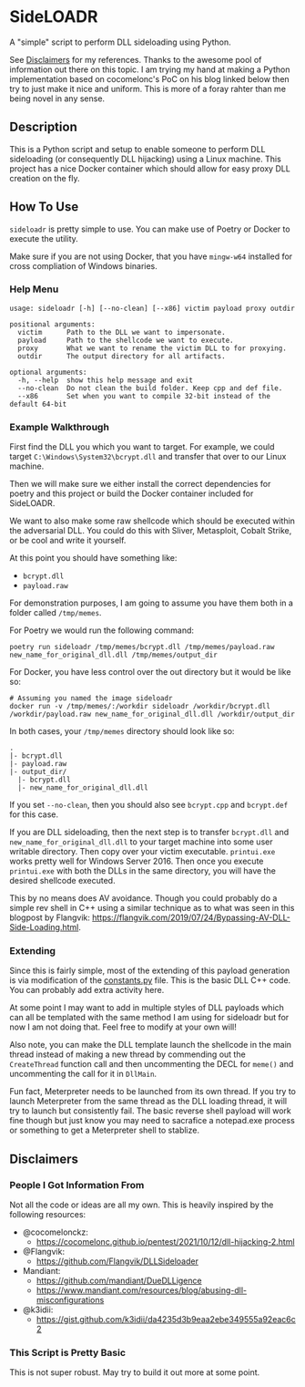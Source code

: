 # SideLOADR

A "simple" script to perform DLL sideloading using Python.

See [Disclaimers](#disclaimers) for my references. Thanks
to the awesome pool of information out there on this topic.
I am trying my hand at making a Python implementation based
on cocomelonc's PoC on his blog linked below then try to just
make it nice and uniform. This is more of a foray rahter 
than me being novel in any sense. 

## Description

This is a Python script and setup to enable someone to 
perform DLL sideloading (or consequently DLL hijacking)
using a Linux machine. This project has a nice Docker
container which should allow for easy proxy DLL creation
on the fly.

## How To Use

`sideloadr` is pretty simple to use. You can make use of Poetry
or Docker to execute the utility.

Make sure if you are not using Docker, that you have `mingw-w64`
installed for cross compliation of Windows binaries. 

### Help Menu

```console
usage: sideloadr [-h] [--no-clean] [--x86] victim payload proxy outdir

positional arguments:
  victim      Path to the DLL we want to impersonate.
  payload     Path to the shellcode we want to execute.
  proxy       What we want to rename the victim DLL to for proxying.
  outdir      The output directory for all artifacts.

optional arguments:
  -h, --help  show this help message and exit
  --no-clean  Do not clean the build folder. Keep cpp and def file.
  --x86       Set when you want to compile 32-bit instead of the default 64-bit
```

### Example Walkthrough

First find the DLL you which you want to target. For example, we could
target `C:\Windows\System32\bcrypt.dll` and transfer that over to our
Linux machine. 

Then we will make sure we either install the correct dependencies for
poetry and this project or build the Docker container included for 
SideLOADR. 

We want to also make some raw shellcode which should be executed within
the adversarial DLL. You could do this with Sliver, Metasploit, Cobalt
Strike, or be cool and write it yourself. 

At this point you should have something like:

- `bcrypt.dll`
- `payload.raw`

For demonstration purposes, I am going to assume you have them both in 
a folder called `/tmp/memes`. 

For Poetry we would run the following command:

```console
poetry run sideloadr /tmp/memes/bcrypt.dll /tmp/memes/payload.raw new_name_for_original_dll.dll /tmp/memes/output_dir
```

For Docker, you have less control over the out directory but it would be like so:

```console
# Assuming you named the image sideloadr
docker run -v /tmp/memes/:/workdir sideloadr /workdir/bcrypt.dll /workdir/payload.raw new_name_for_original_dll.dll /workdir/output_dir
```

In both cases, your `/tmp/memes` directory should look like so:

```console
.
|- bcrypt.dll
|- payload.raw
|- output_dir/
  |- bcrypt.dll
  |- new_name_for_original_dll.dll
```

If you set `--no-clean`, then you should also see `bcrypt.cpp` and `bcrypt.def`
for this case. 

If you are DLL sideloading, then the next step is to transfer `bcrypt.dll`
and `new_name_for_original_dll.dll` to your target machine into some user
writable directory. Then copy over your victim executable. `printui.exe` works
pretty well for Windows Server 2016. Then once you execute `printui.exe` with
both the DLLs in the same directory, you will have the desired shellcode 
executed. 

This by no means does AV avoidance. Though you could probably do a simple rev
shell in C++ using a similar technique as to what was seen in this blogpost
by Flangvik: https://flangvik.com/2019/07/24/Bypassing-AV-DLL-Side-Loading.html. 

### Extending

Since this is fairly simple, most of the extending of this payload generation
is via modification of the [constants.py](sideloadr/constants.py) file. This
is the basic DLL C++ code. You can probably add extra activity here. 

At some point I may want to add in multiple styles of DLL payloads which can
all be templated with the same method I am using for sideloadr but for now I
am not doing that. Feel free to modify at your own will!

Also note, you can make the DLL template launch the shellcode in the main 
thread instead of making a new thread by commending out the `CreateThread`
function call and then uncommenting the DECL for `meme()` and uncommenting
the call for it in `DllMain`.

Fun fact, Meterpreter needs to be launched from its own thread. If you try
to launch Meterpreter from the same thread as the DLL loading thread, it will
try to launch but consistently fail. The basic reverse shell payload will work
fine though but just know you may need to sacrafice a notepad.exe process or
something to get a Meterpreter shell to stablize. 

## Disclaimers ##

### People I Got Information From
Not all the code or ideas are all my own. This is heavily
inspired by the following resources:

- @cocomelonckz: 
  - https://cocomelonc.github.io/pentest/2021/10/12/dll-hijacking-2.html
- @Flangvik: 
  - https://github.com/Flangvik/DLLSideloader
- Mandiant: 
  - https://github.com/mandiant/DueDLLigence
  - https://www.mandiant.com/resources/blog/abusing-dll-misconfigurations
- @k3idii:
  - https://gist.github.com/k3idii/da4235d3b9eaa2ebe349555a92eac6c2

### This Script is Pretty Basic ##

This is not super robust. May try to build it out more at
some point.


